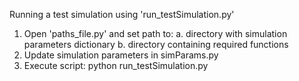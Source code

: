 Running a test simulation using 'run_testSimulation.py'

1. Open 'paths_file.py' and set path to:
	a.  directory with simulation parameters dictionary
	b.  directory containing required functions
2. Update simulation parameters in simParams.py
3. Execute script: python run_testSimulation.py
